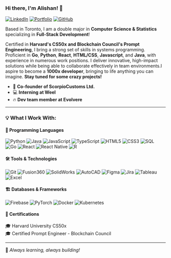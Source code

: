 ### Hi there, I'm Alishan! 👋

[![LinkedIn](https://img.shields.io/badge/-LinkedIn-0077B5?style=flat-square&logo=linkedin&logoColor=white)](https://www.linkedin.com/in/alishan-naqvi/)
[![Portfolio](https://img.shields.io/badge/-Portfolio-000?style=flat-square&logo=react&logoColor=white)](https://alishannaqvi.netlify.app/)
[![GitHub](https://img.shields.io/badge/-GitHub-181717?style=flat-square&logo=github&logoColor=white)](https://github.com/AlishanNaqvi)

Based in Toronto, I am a double major in **Computer Science & Statistics** specializing in **Full-Stack Development**!

‬Certified in **Harvard's CS50x and Blockchain Council's Prompt Engineering**, I bring a strong set of skills in‬‭ systems‬‭ programming‬‭. Proficient in‬‭ **Go**, **Python‬‭**, **React**‬, **HTML/CSS**,‬‭ **Javascript**, and **Java‬‭**, with experience in numerous‬‭ work‬‭ positions. I deliver innovative, high-impact solutions while being able to collaborate effectively in team environments.‬I aspire to become a **1000x developer**, bringing to life anything you can imagine. **Stay tuned for some crazy projects!**

- 🚀 **Co-founder of ScorpioCustoms Ltd.**
- 💻 **Interning at Weel**
- 🔥 **Dev team member at Evolvere**

---
### 💡 What I Work With:

#### 📜 Programming Languages
![Python](https://img.shields.io/badge/-Python-3776AB?style=flat-square&logo=python&logoColor=white)
![Java](https://img.shields.io/badge/-Java-007396?style=flat-square&logo=java&logoColor=white)
![JavaScript](https://img.shields.io/badge/-JavaScript-F7DF1E?style=flat-square&logo=javascript&logoColor=black)
![TypeScript](https://img.shields.io/badge/-TypeScript-3178C6?style=flat-square&logo=typescript&logoColor=white)
![HTML5](https://img.shields.io/badge/-HTML5-E34F26?style=flat-square&logo=html5&logoColor=white)
![CSS3](https://img.shields.io/badge/-CSS3-1572B6?style=flat-square&logo=css3&logoColor=white)
![SQL](https://img.shields.io/badge/-SQL-4479A1?style=flat-square&logo=postgresql&logoColor=white)
![Go](https://img.shields.io/badge/-Go-00ADD8?style=flat-square&logo=go&logoColor=white)
![React](https://img.shields.io/badge/-React-61DAFB?style=flat-square&logo=react&logoColor=white)
![React Native](https://img.shields.io/badge/-React%20Native-61DAFB?style=flat-square&logo=react&logoColor=white)
![R](https://img.shields.io/badge/-R-276DC3?style=flat-square&logo=r&logoColor=white)

#### 🛠 Tools & Technologies
![Git](https://img.shields.io/badge/-Git-F05032?style=flat-square&logo=git&logoColor=white)
![Fusion360](https://img.shields.io/badge/-Fusion360-FF6600?style=flat-square&logo=autodesk&logoColor=white)
![SolidWorks](https://img.shields.io/badge/-SolidWorks-E2231A?style=flat-square&logo=dassaultsystemes&logoColor=white)
![AutoCAD](https://img.shields.io/badge/-AutoCAD-AA0000?style=flat-square&logo=autodesk&logoColor=white)
![Figma](https://img.shields.io/badge/-Figma-F24E1E?style=flat-square&logo=figma&logoColor=white)
![Jira](https://img.shields.io/badge/-Jira-0052CC?style=flat-square&logo=jira&logoColor=white)
![Tableau](https://img.shields.io/badge/-Tableau-E97627?style=flat-square&logo=tableau&logoColor=white)
![Excel](https://img.shields.io/badge/-Excel-217346?style=flat-square&logo=microsoft-excel&logoColor=white)

#### 🏗️ Databases & Frameworks
![Firebase](https://img.shields.io/badge/-Firebase-FFCA28?style=flat-square&logo=firebase&logoColor=white)
![PyTorch](https://img.shields.io/badge/-PyTorch-EE4C2C?style=flat-square&logo=pytorch&logoColor=white)
![Docker](https://img.shields.io/badge/-Docker-2496ED?style=flat-square&logo=docker&logoColor=white)
![Kubernetes](https://img.shields.io/badge/-Kubernetes-326CE5?style=flat-square&logo=kubernetes&logoColor=white)

#### 📜 Certifications
🎓 Harvard University CS50x  
🎓 Certified Prompt Engineer - Blockchain Council  

---
🚀 *Always learning, always building!*
